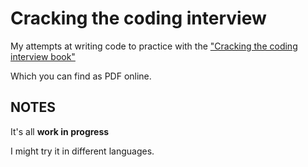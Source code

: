 # Cracking the coding interview


My attempts at writing code to practice with the ["Cracking the coding interview book"](http://www.amazon.co.uk/Cracking-Coding-Interview-Programming-Questions/dp/098478280X)

Which you can find as PDF online.

## NOTES
It's all **work in progress**

I might try it in different languages.